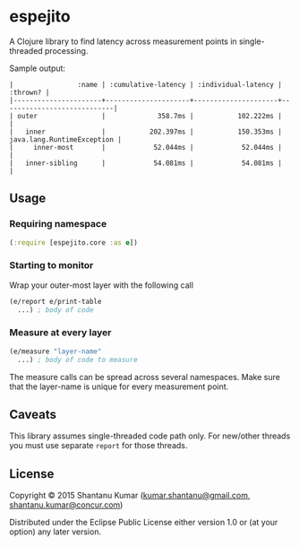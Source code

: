 # espejito

A Clojure library to find latency across measurement points in single-threaded processing.

Sample output:

```
|                :name | :cumulative-latency | :individual-latency |                   :thrown? |
|----------------------+---------------------+---------------------+----------------------------|
| outer                |             358.7ms |           102.222ms |                            |
|   inner              |           202.397ms |           150.353ms | java.lang.RuntimeException |
|     inner-most       |            52.044ms |            52.044ms |                            |
|   inner-sibling      |            54.081ms |            54.081ms |                            |
```

## Usage

### Requiring namespace
```clojure
(:require [espejito.core :as e])
```

### Starting to monitor

Wrap your outer-most layer with the following call

```clojure
(e/report e/print-table
  ...) ; body of code
```

### Measure at every layer

```clojure
(e/measure "layer-name"
  ...) ; body of code to measure
```

The measure calls can be spread across several namespaces. Make sure that the layer-name is unique for every
measurement point.

## Caveats

This library assumes single-threaded code path only. For new/other threads you must use separate `report` for those
threads.

## License

Copyright © 2015 Shantanu Kumar (kumar.shantanu@gmail.com, shantanu.kumar@concur.com)

Distributed under the Eclipse Public License either version 1.0 or (at
your option) any later version.
